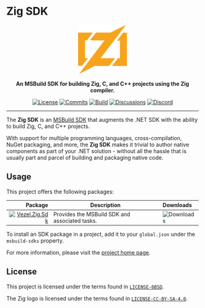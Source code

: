 # Zig SDK

<div align="center">
    <img src="zig.svg"
         width="128" />
</div>

<p align="center">
    <strong>
        An MSBuild SDK for building Zig, C, and C++ projects using the Zig
        compiler.
    </strong>
</p>

<div align="center">

[![License](https://img.shields.io/badge/license-0BSD-brown)](LICENSE-0BSD)
[![Commits](https://img.shields.io/github/commit-activity/m/vezel-dev/zig-sdk/master?label=commits&color=slateblue)](https://github.com/vezel-dev/zig-sdk/commits/master)
[![Build](https://img.shields.io/github/actions/workflow/status/vezel-dev/zig-sdk/build.yml?branch=master)](https://github.com/vezel-dev/zig-sdk/actions/workflows/build.yml)
[![Discussions](https://img.shields.io/github/discussions/vezel-dev/zig-sdk?color=teal)](https://github.com/vezel-dev/zig-sdk/discussions)
[![Discord](https://img.shields.io/discord/960716713136095232?color=peru&label=discord)](https://discord.gg/GE88ZrPg8j)

</div>

---

The **Zig SDK** is an
[MSBuild SDK](https://docs.microsoft.com/en-us/visualstudio/msbuild/how-to-use-project-sdk)
that augments the .NET SDK with the ability to build Zig, C, and C++ projects.

With support for multiple programming languages, cross-compilation, NuGet
packaging, and more, the **Zig SDK** makes it trivial to author native
components as part of your .NET solution - without all the hassle that is
usually part and parcel of building and packaging native code.

## Usage

This project offers the following packages:

| Package | Description | Downloads |
| -: | - | :- |
| [![Vezel.Zig.Sdk][sdk-img]][sdk-pkg] | Provides the MSBuild SDK and associated tasks. | ![Downloads][sdk-dls] |

[sdk-pkg]: https://www.nuget.org/packages/Vezel.Zig.Sdk

[sdk-img]: https://img.shields.io/nuget/v/Vezel.Zig.Sdk?label=Vezel.Zig.Sdk

[sdk-dls]: https://img.shields.io/nuget/dt/Vezel.Zig.Sdk?label=

To install an SDK package in a project, add it to your `global.json` under the
`msbuild-sdks` property.

For more information, please visit the
[project home page](https://docs.vezel.dev/zig-sdk).

## License

This project is licensed under the terms found in
[`LICENSE-0BSD`](LICENSE-0BSD).

The Zig logo is licensed under the terms found in
[`LICENSE-CC-BY-SA-4.0`](LICENSE-CC-BY-SA-4.0).
